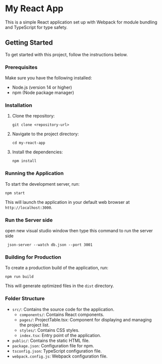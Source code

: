 # My React App

This is a simple React application set up with Webpack for module bundling and TypeScript for type safety.

## Getting Started

To get started with this project, follow the instructions below.

### Prerequisites

Make sure you have the following installed:

- Node.js (version 14 or higher)
- npm (Node package manager)

### Installation

1. Clone the repository:

   ```
   git clone <repository-url>
   ```

2. Navigate to the project directory:

   ```
   cd my-react-app
   ```

3. Install the dependencies:

   ```
   npm install
   ```

### Running the Application

To start the development server, run:

```
npm start
```

This will launch the application in your default web browser at `http://localhost:3000`.

### Run the Server side

open new visual studio window then type this command to run the server side

```
 json-server --watch db.json --port 3001
```

### Building for Production

To create a production build of the application, run:

```
npm run build
```

This will generate optimized files in the `dist` directory.

### Folder Structure

- `src/`: Contains the source code for the application.
  - `components/`: Contains React components.
  - `pages/`: ProjectTable.tsx: Component for displaying and managing the project list.
  - `styles/`: Contains CSS styles.
  - `index.tsx`: Entry point of the application.
- `public/`: Contains the static HTML file.
- `package.json`: Configuration file for npm.
- `tsconfig.json`: TypeScript configuration file.
- `webpack.config.js`: Webpack configuration file.

